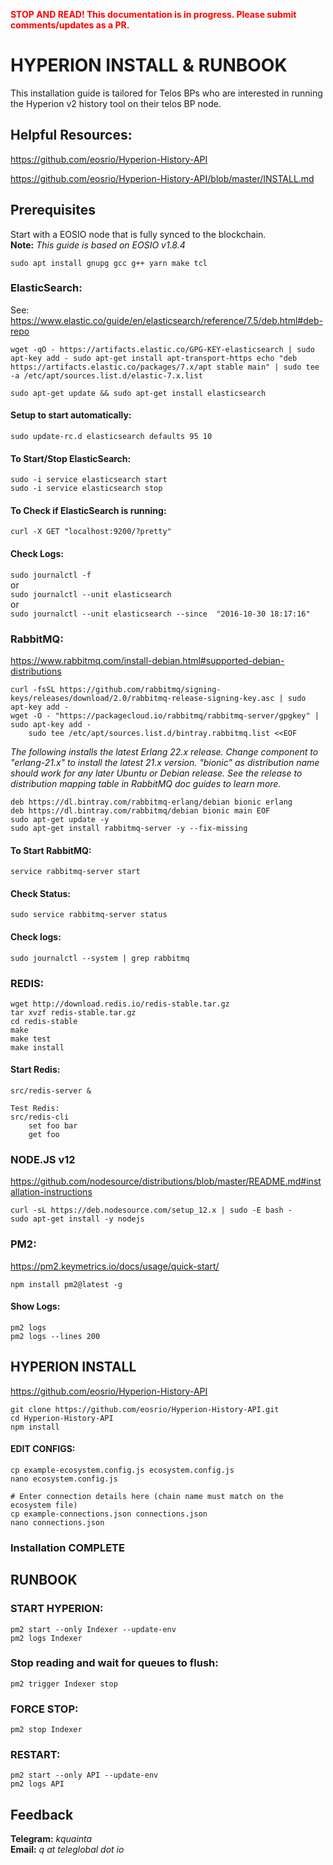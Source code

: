 <span style="color:red">**STOP AND READ!  This documentation is in progress.  Please submit comments/updates as a PR.**</span>

# HYPERION INSTALL & RUNBOOK

This installation guide is tailored for Telos BPs who are interested in running the Hyperion v2 history tool on their telos BP node. 

## Helpful Resources:  
<https://github.com/eosrio/Hyperion-History-API>  

<https://github.com/eosrio/Hyperion-History-API/blob/master/INSTALL.md>


## Prerequisites
Start with a EOSIO node that is fully synced to the blockchain.  
**Note:** *This guide is based on EOSIO v1.8.4*

``sudo apt install gnupg gcc g++ yarn make tcl``

### ElasticSearch:
See: <https://www.elastic.co/guide/en/elasticsearch/reference/7.5/deb.html#deb-repo>  

``wget -qO - https://artifacts.elastic.co/GPG-KEY-elasticsearch | sudo apt-key add -
sudo apt-get install apt-transport-https
echo "deb https://artifacts.elastic.co/packages/7.x/apt stable main" | sudo tee -a /etc/apt/sources.list.d/elastic-7.x.list``  

``sudo apt-get update && sudo apt-get install elasticsearch``
	
#### Setup to start automatically:  
``sudo update-rc.d elasticsearch defaults 95 10``
	
#### To Start/Stop ElasticSearch:  
``sudo -i service elasticsearch start``  
``sudo -i service elasticsearch stop``
	
#### To Check if ElasticSearch is running:  
``curl -X GET "localhost:9200/?pretty"``
	
#### Check Logs:  
``sudo journalctl -f``  
or  
``sudo journalctl --unit elasticsearch``  
or  
``sudo journalctl --unit elasticsearch --since  "2016-10-30 18:17:16"``
	
### RabbitMQ:
<https://www.rabbitmq.com/install-debian.html#supported-debian-distributions>  

	curl -fsSL https://github.com/rabbitmq/signing-keys/releases/download/2.0/rabbitmq-release-signing-key.asc | sudo apt-key add -
	wget -O - "https://packagecloud.io/rabbitmq/rabbitmq-server/gpgkey" | sudo apt-key add -
		sudo tee /etc/apt/sources.list.d/bintray.rabbitmq.list <<EOF 
	
*The following installs the latest Erlang 22.x release.  Change component to "erlang-21.x" to install the latest 21.x version. "bionic" as distribution name should work for any later Ubuntu or Debian release.  See the release to distribution mapping table in RabbitMQ doc guides to learn more.*  

	deb https://dl.bintray.com/rabbitmq-erlang/debian bionic erlang  
	deb https://dl.bintray.com/rabbitmq/debian bionic main EOF  
	sudo apt-get update -y  
	sudo apt-get install rabbitmq-server -y --fix-missing 
	
#### To Start RabbitMQ:  
``service rabbitmq-server start``
	
#### Check Status:
``sudo service rabbitmq-server status``
	
#### Check logs:
``sudo journalctl --system | grep rabbitmq``
	
### REDIS:

	wget http://download.redis.io/redis-stable.tar.gz
	tar xvzf redis-stable.tar.gz
	cd redis-stable
	make
	make test
	make install
	
#### Start Redis:
``src/redis-server &``
	
	Test Redis:
	src/redis-cli
		set foo bar
		get foo

### NODE.JS v12
<https://github.com/nodesource/distributions/blob/master/README.md#installation-instructions>
	
	curl -sL https://deb.nodesource.com/setup_12.x | sudo -E bash -
	sudo apt-get install -y nodejs
	
	
### PM2:
<https://pm2.keymetrics.io/docs/usage/quick-start/>
	
``npm install pm2@latest -g``

#### Show Logs:
	pm2 logs
	pm2 logs --lines 200


## HYPERION INSTALL
<https://github.com/eosrio/Hyperion-History-API>
	
	git clone https://github.com/eosrio/Hyperion-History-API.git
	cd Hyperion-History-API
	npm install

#### EDIT CONFIGS:
	cp example-ecosystem.config.js ecosystem.config.js
	nano ecosystem.config.js

	# Enter connection details here (chain name must match on the ecosystem file)
	cp example-connections.json connections.json
	nano connections.json

### Installation COMPLETE

## RUNBOOK

### START HYPERION:
	pm2 start --only Indexer --update-env
	pm2 logs Indexer

### Stop reading and wait for queues to flush:
	pm2 trigger Indexer stop

### FORCE STOP:
	pm2 stop Indexer

### RESTART:
	pm2 start --only API --update-env
	pm2 logs API

## Feedback
**Telegram:** *kquainta*  
**Email:** *q at teleglobal dot io*
